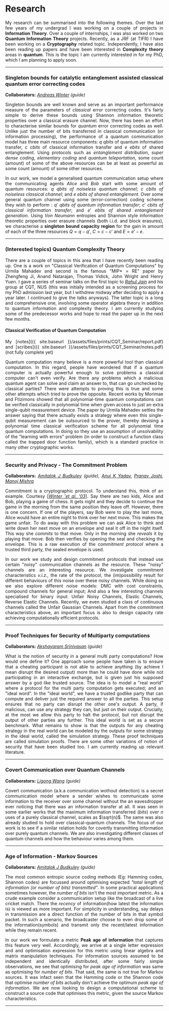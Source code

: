 # Research
<style>
  body {text-align: justify}
</style>

My research can be summarised into the following themes. Over the last few years of my undergrad I was working on a couple of projects in **Information Theory**. Over a couple of internships, I was also worked on two **Quantum Information Theory** projects. Recently, as a JRF (at TIFR) I have been working on a **Cryptography** related topic. Independently, I have also been reading up papers and have been interested in **Complexity theory** areas in **quantum**. This is the topic I am currently interested in for my PhD, which I am planning to apply soon.

---
### Singleton bounds for catalytic entanglement assisted classical  quantum error correcting codes
**Collaborators:** _[Andreas Winter](https://www.icrea.cat/Web/ScientificStaff/andreas-winter-556) (guide)_

Singleton bounds are well known and serve as an important performance measure of the parameters of _classical_ error correcting codes. It's fairly simple to derive these bounds using Shannon information theoretic properties over a classical erasure channel. Now, there has been an effort to characterise similar bounds for _quantum_ error correcting codes as well. Unlike just the number of bits transferred in classical communication (or information processing), the performance of a quantum communication model has three main resource components: $q$ _qbits_ of quantum information transfer, $c$ _cbits_ of classical information transfer and $e$ _ebits_ of shared entanglement. Using protocols such as _entanglement distribution_, _super dense coding_, _elementary coding_ and _quantum teleportation_, some count (amount) of some of the above resources can be at least as powerful as some count (amount) of some other resources.

In our work, we model a generalised quantum communication setup where the communicating agents _Alice_ and _Bob_ start with some amount of quantum resources: $q$ _qbits of noiseless quantum channel_; $c$ _cbits of noiseless classical channel_; and $e$ _ebits of shared entanglement_. Over some general quantum channel using some (error-correction) coding scheme they wish to perform : $q'$ _qbits of quantum information transfer_; $c'$ _cbits of classical information transfer_; and $e'$ _ebits of shared entanglement generation_. Using _Von Neumann_ entropies and Shannon style information theoretic properties over erasure channels (both i.i.d. and block erasures), we characterise a **singleton bound capacity region** for the gain in amount of each of the three resources $Q=q-q'$, $C=c-c'$ and $E=e'-e$.

---
### (Interested topics) Quantum Complexity Theory

There are a couple of topics in this area that I have recently been reading up. One is a work on "Classical Verification of Quantum Computations" by Urmila Mahadev and second is the famous "MIP* = RE" paper by Zhengfeng Ji, Anand Natarajan, Thomas Vidick, John Wright and Henry Yuen. I gave a series of seminar talks on the first topic to _[Rahul Jain](https://www.comp.nus.edu.sg/~rahul/)_ and his group at CQT, NUS (this was initially intended as a screening process for my PhD admission last year, but I withdrew midway after deciding to apply a year later. I continued to give the talks anyways). The latter topic is a long and comprehensive one, involving some operator algebra theory in addition to quantum information and complexity theory. I am currently studying some of the predecessor works and hope to read the paper up in the next few months. 

#### Classical Verification of Quantum Computation 

My [notes]({{ site.baseurl }}/assets/files/prints/CQT_Seminar/report.pdf) and [scribes]({{ site.baseurl }}/assets/files/prints/CQT_Seminar/notes.pdf) (not fully complete yet)

Quantum computation many believe is a more powerful tool than classical computation. In this regard, people have wondered that if a quantum computer is actually powerful enough to solve problems a classical computer can't even verify. Are there any problems which a malicious quantum agent can solve and claim an answer to, that can go unchecked by classical parties? There were attempts to proving this is true and some other attempts which tried to prove the opposite. Recent works by Morimae and Ftizimons showed that all polynomial-time quantum computations can be verified classically in polynomial time when given access to just an extra single-qubit measurement device. The paper by Urmila Mahadev settles the answer saying that there actually exists a strategy where even this single-qubit measurement can be outsourced to the prover, thereby devising a polynomial time classical verification scheme for all polynomial time quantum computations. In doing so they use an assumption of unsolvability of the "learning with errors" problem (in order to construct a function class called the trapped door function family), which is a standard practice in many other cryptographic works.

---
### Security and Privacy - The Commitment Problem
**Collaborators:** _[Amitalok J Budkuley](http://www.facweb.iitkgp.ac.in/~amitalok/index.html) (guide), [Anuj K Yadav](https://anujkryadav.github.io/), [Pranav Joshi](), [Manoj Mishra](https://www.niser.ac.in/users/manojmishra)_

Commitment is a cryptographic protocol. To understand this, think of an example. Courtesy [[_Winter 'et al. '03_](https://arxiv.org/abs/cs/0304014)]. Say there are two kids, Alice and Bob, playing a game of chess. It gets night and they decide to continue the game in the morning from the same position they leave off. However, there is one concern. If one of the players, say Bob were to play the last move, Alice would have an entire night to think over her next move. This makes the game unfair. To do away with this problem we can ask Alice to think and write down her next move on an envelope and seal it off in the night itself. This way she _commits_ to that move. Only in the morning she _reveals_ it by playing that move. Bob then verifies by opening the seal and checking the envelope. This is a raw execution of the _commitment protocol_ where a trusted third party, the sealed envelope is used.

In our work we study and design commitment protocols that instead use certain "noisy" communication channels as the resource. These "noisy" channels are an interesting resource. We investigate commitment characteristics _v.i.z.,_ the rate of the protocol, the (im)possibility result for different behaviours of this noise over these noisy channels. While doing so we also explore different noise models: DMC with cost constraints, compound channels for general input; And also a few interesting channels specialised for binary input: Unfair Noisy Channels, Elastic Channels, Reverse Elastic Channels. Recently, we even studied a class of continuous channels called the Unfair Gaussian Channels. Apart from the commitment characteristics above, an important focus is also to design capacity rate achieving computationally efficient protocols.

---
### Proof Techniques for Security of Multiparty computations
**Collaborators:** [_Akshayaram Srinivasan_](https://www.tifr.res.in/~akshayaram.srinivasan/) _(guide)_

What is the notion of security in a general multi party computations? How would one define it? One approach some people have taken is to ensure that a cheating participant is not able to achieve anything (by achieve I mean disrupt the desired output) more than he could have done while not participating in an interactive exchange, but is given just his supposed answer by a god like trusted source. The idea is to model a "real world" where a protocol for the multi party computation gets executed; and an "ideal word". In the "ideal world", we have a trusted godlike party that can compute and deliver just the required answer to all the parties. This setup ensures that no party can disrupt the other one's output. A party, if malicious, can use any strategy they can, but just on their output. Crucially, at the most we allow this party to halt the protocol, but not disrupt the output of other parties any further. This ideal world is set as a secure benchmark. What remains to show is that the outputs for any cheating strategy in the real world can be modeled by the outputs for some strategy in the ideal world, called the simulation strategy. These proof techniques are called simulation proofs. There are some other variations of notion of security that have been studied too. I am currently reading up relevant literature.

---
### Covert Communication over Quantum Channels
**Collaborators:** _[Ligong Wang](https://perso-etis.ensea.fr/ligong.wang/) (guide)_

Covert communication (a.k.a communication wothout detection) is a secret communication model where a sender wishes to communicate some information to the receiver over some channel without the an eavesdropper ever noticing that there was an information transfer at all. It was seen in some earlier works that the maximum information transferred (_bits_) over $n$ uses of a purely classical channel, scales as $\sqrt{n}$. The same was also already studied to hold over classical-quantum channels. The focus of our work is to see if a similar relation holds for covertly transmitting information over purely quantum channels. We are also investigating different classes of quantum channels and how the behaviour varies among them.

---
### Age of Information - Markov Sources
**Collaborators:** _[Amitalok J Budkuley](http://www.facweb.iitkgp.ac.in/~amitalok/index.html) (guide)_

The most common entropic source coding methods (Eg: Hamming codes, Shannon codes) are focussed around optimising expected _"total length of information (or number of bits) transmitted"_. In some practical applications sometimes however, the _number of bits_ isn't the most important metric. As a crude example consider a communication setup like the broadcast of a live cricket match. There the _recency_ of information(how latest the information is) is viewed as more important. For simplicity in understanding, say delays in transmission are a direct function of the number of bits in that symbol packet. In such a scenario, the broadcaster choose to even drop some of the information(symbols) and transmit only the recent/latest information while they remain recent. 

In our work we formulate a metric **Peak age of information** that captures this feature very well. Accordingly, we arrive at a single letter expression and and optimisation expression for this metric using linear algebra and matrix manipulation techniques. For information sources assumed to be independent and identically distributed, after some fairly simple observations, we see that optimising for _peak age of information_ was same as optimising for _number of bits_. That said, the same is not true for Markov sources. It was infact seen that the Hamming code or the Shannon code that optimise _number of bits_ actually don't achieve the optimum _peak age of information_. We are now looking to design a computational scheme to construct a source code that optimises this metric, given the source Markov characteristics.

---

